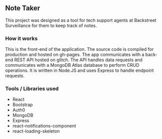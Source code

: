 ## Note Taker

This project was designed as a tool for tech support agents at Backstreet Surveillance for them to keep track of notes. 

### How it works 

This is the front-end of the application. The source code is compiled for production and hosted on gh-pages. The app communicates with a back-end REST API hosted on glitch. The API handles data requests and communicates with a MongoDB Atlas database to perform CRUD operations. It is written in Node.JS and uses Express to handle endpoint requests. 

### Tools / Libraries used

- React 
- Bootstrap
- Auth0
- MongoDB
- Express
- react-notifications-component
- react-loading-skeleton

